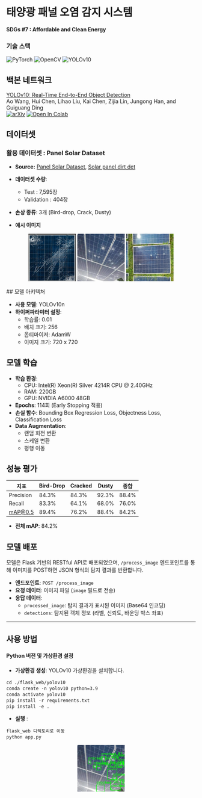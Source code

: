 # 태양광 패널 오염 감지 시스템

**SDGs #7 : Affordable and Clean Energy<br/>**

### 기술 스택


![PyTorch](https://img.shields.io/badge/PyTorch-EE4C2C?style=for-the-badge&logo=pytorch&logoColor=white)
![OpenCV](https://img.shields.io/badge/OpenCV-5C3EE8?style=for-the-badge&logo=opencv&logoColor=white)
![YOLOv10](https://img.shields.io/badge/YOLOv10-00FFFF?style=for-the-badge&logo=yolo&logoColor=white)



## 백본 네트워크

[YOLOv10: Real-Time End-to-End Object Detection](https://arxiv.org/abs/2405.14458)\
Ao Wang, Hui Chen, Lihao Liu, Kai Chen, Zijia Lin, Jungong Han, and Guiguang Ding\
[![arXiv](https://img.shields.io/badge/arXiv-2405.14458-b31b1b.svg)](https://arxiv.org/abs/2405.14458) [![Open In Colab](https://colab.research.google.com/assets/colab-badge.svg)](https://colab.research.google.com/github/roboflow-ai/notebooks/blob/main/notebooks/train-yolov10-object-detection-on-custom-dataset.ipynb#scrollTo=SaKTSzSWnG7s)



## 데이터셋



### 활용 데이터셋 : Panel Solar Dataset

- **Source:** [Panel Solar Dataset](https://universe.roboflow.com/susan-ifblr/panel-solar-bw945), [Solar panel dirt det](https://universe.roboflow.com/alex-jcvyb/solar-panel-dirt-det)


- **데이터셋 수량**:
  - Test : 7,595장
  - Validation : 404장
- **손상 종류**: 3개 (Bird-drop, Crack, Dusty)
- **예시 이미지**
<p align="center">
  <img src="./md_image/crack_ex1.jpg" width=25%>
  <img src="./md_image/crack_ex2.jpg" width=25%>
  <img src="./md_image/crack_ex3.jpg" width=25%>
</p>
## 모델 아키텍처

- **사용 모델**: YOLOv10n
- **하이퍼파라미터 설정**:
  - 학습률: 0.01
  - 배치 크기: 256
  - 옵티마이저: AdamW
  - 이미지 크기: 720 x 720


## 모델 학습

- **학습 환경**:
  - CPU: Intel(R) Xeon(R) Silver 4214R CPU @ 2.40GHz
  - RAM: 220GB
  - GPU: NVIDIA A6000 48GB
- **Epochs**: 114회 (Early Stopping 적용)
- **손실 함수**: Bounding Box Regression Loss, Objectness Loss, Classification Loss
- **Data Augmentation**:
  - 랜덤 회전 변환
  - 스케일 변환
  - 평행 이동


## 성능 평가

| 지표            |Bird-Drop |Cracked|Dusty|종합
|-----------------|-----------|-----------|----------|----------|
| Precision       | 84.3%     | 84.3%     |92.3%     |88.4%     |
| Recall          | 83.3%     | 64.1%     |68.0%     |76.0%     |
| mAP@0.5         | 89.4%     | 76.2%     |88.4%     |84.2%     |


- **전체 mAP**: 84.2%



## 모델 배포

모델은 Flask 기반의 RESTful API로 배포되었으며, `/process_image` 엔드포인트를 통해 이미지를 POST하면 JSON 형식의 탐지 결과를 반환합니다.

- **엔드포인트**: `POST /process_image`
- **요청 데이터**: 이미지 파일 (`image` 필드로 전송)
- **응답 데이터**:
  - `processed_image`: 탐지 결과가 표시된 이미지 (Base64 인코딩)
  - `detections`: 탐지된 객체 정보 (라벨, 신뢰도, 바운딩 박스 좌표)

---

## 사용 방법



#### Python 버전 및 가상환경 설정


- **가상환경 생성**: YOLOv10 가상환경을 설치합니다.
```
cd ./flask_web/yolov10
conda create -n yolov10 python=3.9
conda activate yolov10
pip install -r requirements.txt
pip install -e .
```

- **실행** :
```
flask_web 디렉토리로 이동
python app.py
```


<p align="center">
  <img src="./\md_image/스크린샷 2024-11-16 044040.png" width=25%>
</p>
